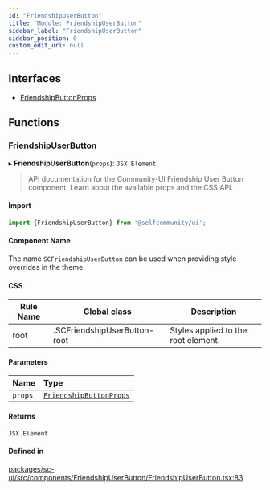 ```yaml
---
id: "FriendshipUserButton"
title: "Module: FriendshipUserButton"
sidebar_label: "FriendshipUserButton"
sidebar_position: 0
custom_edit_url: null
---
```


## Interfaces

- [FriendshipButtonProps](../interfaces/FriendshipUserButton.FriendshipButtonProps)

## Functions

### FriendshipUserButton

▸ **FriendshipUserButton**(`props`): `JSX.Element`

> API documentation for the Community-UI Friendship User Button component. Learn about the available props and the CSS API.

#### Import

```jsx
import {FriendshipUserButton} from '@selfcommunity/ui';
```

#### Component Name

The name `SCFriendshipUserButton` can be used when providing style overrides in the theme.

#### CSS

|Rule Name|Global class|Description|
|---|---|---|
|root|.SCFriendshipUserButton-root|Styles applied to the root element.|

#### Parameters

| Name | Type |
| :------ | :------ |
| `props` | [`FriendshipButtonProps`](../interfaces/FriendshipUserButton.FriendshipButtonProps) |

#### Returns

`JSX.Element`

#### Defined in

[packages/sc-ui/src/components/FriendshipUserButton/FriendshipUserButton.tsx:83](https://github.com/selfcommunity/community-ui/blob/487fa8c/packages/sc-ui/src/components/FriendshipUserButton/FriendshipUserButton.tsx#L83)
